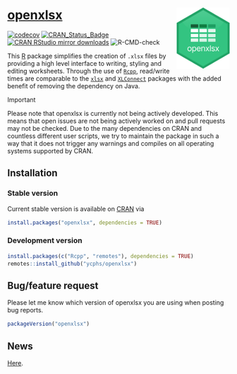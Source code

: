 [openxlsx](https://ycphs.github.io/openxlsx/) <img src="img/badge.png" align="right" height="139" />
========

[![codecov](https://codecov.io/gh/ycphs/openxlsx/branch/master/graph/badge.svg)](https://app.codecov.io/gh/ycphs/openxlsx)
[![CRAN_Status_Badge](https://www.r-pkg.org/badges/version/openxlsx)](https://cran.r-project.org/package=openxlsx)
[![CRAN RStudio mirror downloads](https://cranlogs.r-pkg.org/badges/openxlsx)](https://cran.r-project.org/package=openxlsx)
![R-CMD-check](https://github.com/ycphs/openxlsx/workflows/R-CMD-check/badge.svg?branch=master)

This [R](https://www.R-project.org/) package simplifies the creation of `.xlsx` files by providing a high level interface to writing, styling and editing worksheets. Through the use of [`Rcpp`](https://CRAN.R-project.org/package=Rcpp), read/write times are comparable to the [`xlsx`](https://CRAN.R-project.org/package=xlsx) and [`XLConnect`](https://CRAN.R-project.org/package=XLConnect) packages with the added benefit of removing the dependency on Java.

> [!IMPORTANT]  
> Please note that openxlsx is currently not being actively developed. This means that open issues are not being actively worked on and pull requests may not be checked. Due to the many dependencies on CRAN and countless different user scripts, we try to maintain the package in such a way that it does not trigger any warnings and compiles on all operating systems supported by CRAN.


## Installation

### Stable version

Current stable version is available on [CRAN](https://CRAN.R-project.org/) via

```R
install.packages("openxlsx", dependencies = TRUE)
```

### Development version
```R
install.packages(c("Rcpp", "remotes"), dependencies = TRUE)
remotes::install_github("ycphs/openxlsx")
```

## Bug/feature request
Please let me know which version of openxlsx you are using when posting bug reports.
```R
packageVersion("openxlsx")
```

## News
[Here](https://raw.githubusercontent.com/ycphs/openxlsx/master/NEWS.md). 

